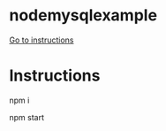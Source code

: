 # nodemysqlexample

[Go to instructions](#instructions)














<a name="instructions"></a>
# Instructions
npm i

npm start
